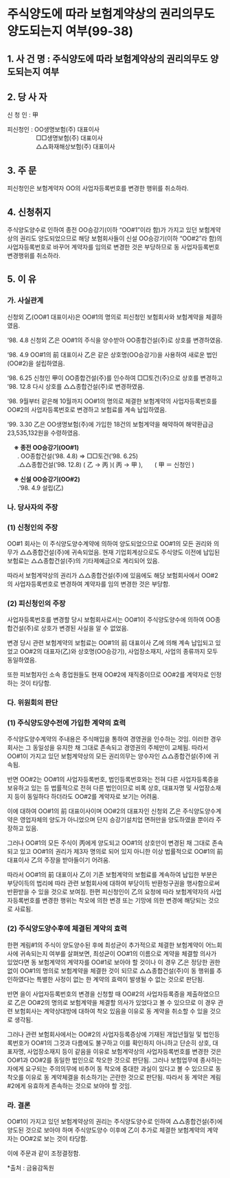 # 주식양도에 따라 보험계약상의 권리의무도 양도되는지 여부(99-38)

## 1. 사 건 명 : 주식양도에 따라 보험계약상의 권리의무도 양도되는지 여부

## 2. 당 사 자

신 청 인 : 甲

피신청인 : OO생명보험(주) 대표이사<br>&nbsp;&nbsp;&nbsp;&nbsp;&nbsp;&nbsp;&nbsp;&nbsp;&nbsp;&nbsp;&nbsp;&nbsp;&nbsp;&nbsp;&nbsp;&nbsp; □□생명보험(주) 대표이사<br>&nbsp;&nbsp;&nbsp;&nbsp;&nbsp;&nbsp;&nbsp;&nbsp;&nbsp;&nbsp;&nbsp;&nbsp;&nbsp;&nbsp;&nbsp;&nbsp; △△화재해상보험(주) 대표이사 

## 3. 주    문

피신청인은 보험계약자 OO의 사업자등록번호를 변경한 행위를 취소하라.

## 4. 신청취지

주식양도양수로 인하여 종전 OO승강기(이하 “OO#1”이라 함)가 가지고 있던 보험계약상의 권리도 양도되었으므로 해당 보험회사들이 신설 OO승강기(이하 “OO#2”라 함)의 사업자등록번호로 바꾸어 계약자를 임의로 변경한 것은 부당하므로 동 사업자등록번호 변경행위를 취소하라.

## 5. 이   유

### 가. 사실관계

신청외 乙(OO#1 대표이사)은 OO#1의 명의로 피신청인 보험회사와 보험계약을 체결하였음.

‘98. 4.8 신청외 乙은 OO#1의 주식을 양수받아 OO종합건설(주)로 상호를 변경하였음.

‘98. 4.9 OO#1의 前 대표이사 乙은 같은 상호명(OO승강기)을 사용하여 새로운 법인(OO#2)을 설립하였음.

‘98. 6.25 신청인 甲이 OO종합건설(주)를 인수하여 □□토건(주)으로 상호를 변경하고 ’98. 12.8 다시 상호를 △△종합건설(주)로 변경하였음.

‘98. 9월부터 같은해 10월까지 OO#1의 명의로 체결한 보험계약의 사업자등록번호를 OO#2의 사업자등록번호로 변경하고 보험료를 계속 납입하였음.

‘99. 3.30 乙은 OO생명보험(주)에 가입한 18건의 보험계약을 해약하여 해약환급금 23,535,132원을 수령하였음.


&nbsp;&nbsp;&nbsp;&nbsp;**※ 종전 OO승강기(OO#1)**<br>
&nbsp;&nbsp;&nbsp;&nbsp;&nbsp;&nbsp;․ OO종합건설(‘98. 4.8) ⇒ □□토건(’98. 6.25)<br>
&nbsp;&nbsp;&nbsp;&nbsp;&nbsp;&nbsp;․△△종합건설(‘98. 12.8) ( 乙 → 丙 )( 丙 → 甲 ),
&nbsp;&nbsp;&nbsp;&nbsp;&nbsp;&nbsp;( 甲 ＝ 신청인 ) 


&nbsp;&nbsp;&nbsp;&nbsp;**※ 신설 OO승강기(OO#2)**<br>
&nbsp;&nbsp;&nbsp;&nbsp;&nbsp;&nbsp;․‘98. 4.9 설립(乙)

### 나. 당사자의 주장

###  (1) 신청인의 주장

OO#1 회사는 이 주식양도양수계약에 의하여 양도되었으므로 OO#1의 모든 권리와 의무가 △△종합건설(주)에 귀속되었음. 현재 기업회계상으로도 주식양도 이전에 납입된 보험료는 △△종합건설(주)의 기타제예금으로 계리되어 있음. 
	
따라서 보험계약상의 권리가 △△종합건설(주)에 있음에도 해당 보험회사에서 OO#2의 사업자등록번호로 변경하여 계약자를 임의 변경한 것은 부당함.


###  (2) 피신청인의 주장

사업자등록번호를 변경할 당시 보험회사로서는 OO#1이 주식양도양수에 의하여 OO종합건설(주)로 상호가 변경된 사실을 알 수 없었음. 

변경 당시 관련 보험계약의 보험료는 OO#1의 前 대표이사 乙에 의해 계속 납입되고 있었고 OO#2의 대표자(乙)와 상호명(OO승강기), 사업장소재지, 사업의 종류까지 모두 동일하였음.

또한 피보험자인 소속 종업원들도 현재 OO#2에 재직중이므로 OO#2를 계약자로 인정하는 것이 타당함.

### 다. 위원회의 판단

### (1) 주식양도양수전에 가입한 계약의 효력

주식양도양수계약의 주내용은 주식매입을 통하여 경영권을 인수하는 것임. 이러한 경우 회사는 그 동일성을 유지한 채 그대로 존속되고 경영권의 주체만이 교체됨. 따라서 OO#1이 가지고 있던 보험계약상의 모든 권리의무는 양수자인 △△종합건설(주)에 귀속됨.

반면 OO#2는 OO#1의 사업자등록번호, 법인등록번호와는 전혀 다른 사업자등록증을 보유하고 있는 등 법률적으로 전혀 다른 법인이므로 비록 상호, 대표자명 및 사업장소재지 등이 동일하다 하더라도 OO#2를 계약자로 보기는 어려움. 

이에 대하여 OO#1의 前 대표이사이며 OO#2의 대표자인 신청외 乙은 주식양도양수계약은 영업자체의 양도가 아니었으며 단지 승강기설치업 면허만을 양도하였을 뿐이라 주장하고 있음.
     
그러나 OO#1의 모든 주식이 丙에게 양도되고 OO#1의 상호만이 변경된 채 그대로 존속되고 있고 OO#1의 권리가 제3자 명의로 되어 있지 아니한 이상 법률적으로 OO#1의 前 대표이사 乙의 주장을 받아들이기 어려움.

따라서 OO#1의 前 대표이사 乙이 기존 보험계약의 보험료를 계속하여 납입한 부분은 부당이득의 법리에 따라 관련 보험회사에 대하여 부당이득 반환청구권을 행사함으로써 반환받을 수 있을 것으로 보여짐. 한편 피신청인이 乙의 요청에 따라 보험계약자의 사업자등록번호를 변경한 행위는 착오에 의한 변경 또는 기망에 의한 변경에 해당되는 것으로 사료됨.


### (2) 주식양도양수후에 체결된 계약의 효력

한편 계림#1의 주식이 양도양수된 후에 최성균이 추가적으로 체결한 보험계약이 어느회사에 귀속되는지 여부를 살펴보면, 최성균이 OO#1의 이름으로 계약을 체결할 의사가 있었다면 동 보험계약의 계약자를 OO#1로 보아야 할 것이나 이 경우 乙은 정당한 권한없이 OO#1의 명의로 보험계약을 체결한 것이 되므로 △△종합건설(주)이 동 행위를 추인하였다는 특별한 사정이 없는 한 계약의 효력이 발생될 수 없는 것으로 판단됨. 

반면 을이 사업자등록번호의 변경을 신청할 때 OO#2의 사업자등록증을 제출하였으므로 乙은 OO#2의 명의로 보험계약을 체결할 의사가 있었다고 볼 수 있으므로 이 경우 관련 보험회사는 계약상대방에 대하여 착오 있음을 이유로 동 계약을 취소할 수 있을 것으로 생각됨.

그러나 관련 보험회사에서는 OO#2의 사업자등록증상에 기재된 개업년월일 및 법인등록번호가 OO#1의 그것과 다름에도 불구하고 이를 확인하지 아니하고 단순히 상호, 대표자명, 사업장소재지 등이 같음을 이유로 보험계약상의 사업자등록번호를 변경한 것은 OO#1과 OO#2를 동일한 법인으로 착오한 것으로 판단됨. 그러나 보험업무에 종사하는 자에게 요구되는 주의의무에 비추어 동 착오에 중대한 과실이 있다고 볼 수 있으므로 동 착오를 이유로 동 계약체결을 취소하기는 곤란한 것으로 판단됨. 따라서 동 계약은 계림#2에게 유효하게 존속하는 것으로 보아야 할 것임.  
   
### 라. 결론

OO#1이 가지고 있던 보험계약상의 권리는 주식양도양수로 인하여 △△종합건설(주)에 양도된 것으로 보아야 하며 주식양도양수 이후에 乙이 추가로 체결한 보험계약의 계약자는 OO#2로 보는 것이 타당함.

이에 주문과 같이 조정결정함.

  *출처 : 금융감독원
  